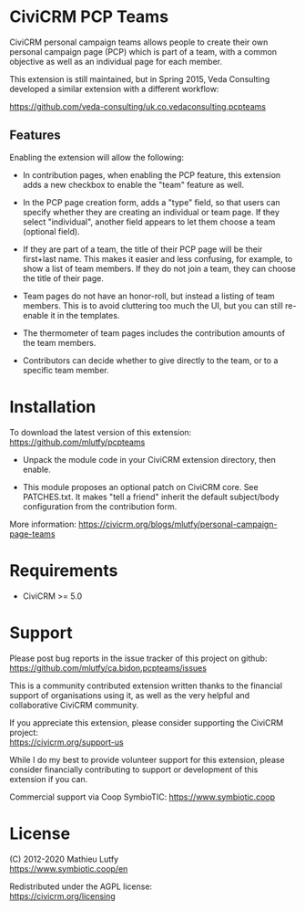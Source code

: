 CiviCRM PCP Teams
=================

CiviCRM personal campaign teams allows people to create their own personal
campaign page (PCP) which is part of a team, with a common objective as well
as an individual page for each member.

This extension is still maintained, but in Spring 2015, Veda
Consulting developed a similar extension with a different workflow:

https://github.com/veda-consulting/uk.co.vedaconsulting.pcpteams

## Features

Enabling the extension will allow the following:

* In contribution pages, when enabling the PCP feature, this extension
  adds a new checkbox to enable the "team" feature as well.

* In the PCP page creation form, adds a "type" field, so that users can
  specify whether they are creating an individual or team page.  If they
  select "individual", another field appears to let them choose a team
  (optional field).

* If they are part of a team, the title of their PCP page will be their
  first+last name. This makes it easier and less confusing, for example,
  to show a list of team members. If they do not join a team, they can
  choose the title of their page.

* Team pages do not have an honor-roll, but instead a listing of team
  members. This is to avoid cluttering too much the UI, but you can still
  re-enable it in the templates.

* The thermometer of team pages includes the contribution amounts of
  the team members.

* Contributors can decide whether to give directly to the team, or to
  a specific team member.

Installation
============

To download the latest version of this extension:
https://github.com/mlutfy/pcpteams

* Unpack the module code in your CiviCRM extension directory, then enable.

* This module proposes an optional patch on CiviCRM core. See PATCHES.txt.
  It makes "tell a friend" inherit the default subject/body configuration from
  the contribution form.

More information:
https://civicrm.org/blogs/mlutfy/personal-campaign-page-teams

Requirements
============

- CiviCRM >= 5.0

Support
=======

Please post bug reports in the issue tracker of this project on github:  
https://github.com/mlutfy/ca.bidon.pcpteams/issues

This is a community contributed extension written thanks to the financial
support of organisations using it, as well as the very helpful and collaborative
CiviCRM community.

If you appreciate this extension, please consider supporting the CiviCRM project:  
https://civicrm.org/support-us

While I do my best to provide volunteer support for this extension, please
consider financially contributing to support or development of this extension
if you can.

Commercial support via Coop SymbioTIC: <https://www.symbiotic.coop>

License
=======

(C) 2012-2020 Mathieu Lutfy  
https://www.symbiotic.coop/en

Redistributed under the AGPL license:  
https://civicrm.org/licensing
